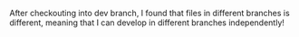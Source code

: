 After checkouting into dev branch, I found that files in different branches is different, meaning that I can develop in different branches independently!
